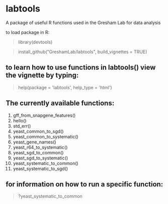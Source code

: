 # labtools

A package of useful R functions used in the Gresham Lab for data analysis

to load package in R:

>library(devtools)

>install_github("GreshamLab/labtools", build_vignettes = TRUE)

## to learn how to use functions in labtools() view the vignette by typing:

>help(package = 'labtools', help_type = 'html')

## The currently available functions:

1. gff_from_snapgene_features()
2. hello()
3. std_err()
4. yeast_common_to_sgd()
5. yeast_common_to_systematic()
6. yeast_gene_names()
7. yeast_r64_to_systematic()
8. yeast_sgd_to_common()
9. yeast_sgd_to_systematic()
10. yeast_systematic_to_common()
11. yeast_systematic_to_sgd()

## for information on how to run a specific function:

>?yeast_systematic_to_common
